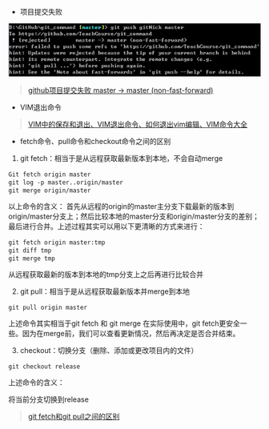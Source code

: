 - 项目提交失败

![](img/20180412161324.jpg)

> [github项目提交失败 master -> master (non-fast-forward)](http://michaelye1988.iteye.com/blog/1653599)


- VIM退出命令

> [VIM中的保存和退出、VIM退出命令、如何退出vim编辑、VIM命令大全](https://blog.csdn.net/feosun/article/details/73196299)


- fetch命令、pull命令和checkout命令之间的区别

1. git fetch：相当于是从远程获取最新版本到本地，不会自动merge

```
Git fetch origin master
git log -p master..origin/master
git merge origin/master
```

以上命令的含义： 
首先从远程的origin的master主分支下载最新的版本到origin/master分支上；然后比较本地的master分支和origin/master分支的差别；最后进行合并。上述过程其实可以用以下更清晰的方式来进行：

```
git fetch origin master:tmp
git diff tmp 
git merge tmp
```

从远程获取最新的版本到本地的tmp分支上之后再进行比较合并 

2. git pull：相当于是从远程获取最新版本并merge到本地

```
git pull origin master
```

上述命令其实相当于git fetch 和 git merge 在实际使用中，git fetch更安全一些。因为在merge前，我们可以查看更新情况，然后再决定是否合并结束。

3. checkout：切换分支（删除、添加或更改项目内的文件）

```
git checkout release
```

上述命令的含义：

将当前分支切换到release

> [git fetch和git pull之间的区别](https://blog.csdn.net/a19881029/article/details/42245955)


